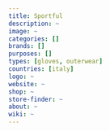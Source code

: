 ```yaml
---
title: Sportful
description: ~
image: ~
categories: []
brands: []
purposes: []
types: [gloves, outerwear]
countries: [italy]
logo: ~
website: ~
shop: ~
store-finder: ~
about: ~
wiki: ~
---
```

